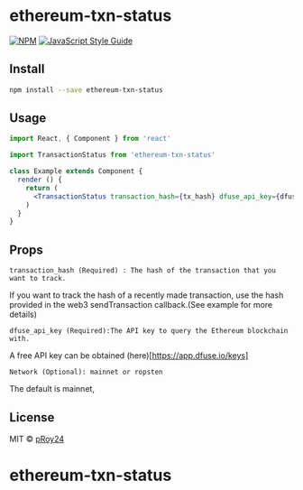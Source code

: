 # ethereum-txn-status

> 

[![NPM](https://img.shields.io/npm/v/ethereum-txn-status.svg)](https://www.npmjs.com/package/ethereum-txn-status) [![JavaScript Style Guide](https://img.shields.io/badge/code_style-standard-brightgreen.svg)](https://standardjs.com)

## Install

```bash
npm install --save ethereum-txn-status
```

## Usage

```jsx
import React, { Component } from 'react'

import TransactionStatus from 'ethereum-txn-status'

class Example extends Component {
  render () {
    return (
      <TransactionStatus transaction_hash={tx_hash} dfuse_api_key={dfuse_key} network={"ropsten"}/>
    )
  }
}
```

## Props
```
transaction_hash (Required) : The hash of the transaction that you want to track.
```
If you want to track the hash of a recently made transaction, use the hash provided in the web3 sendTransaction callback.(See example for more details)

```
dfuse_api_key (Required):The API key to query the Ethereum blockchain with. 
```
A free API key can be obtained (here)[https://app.dfuse.io/keys]

```
Network (Optional): mainnet or ropsten
```
The default is mainnet, 




## License

MIT © [pRoy24](https://github.com/pRoy24)
# ethereum-txn-status

